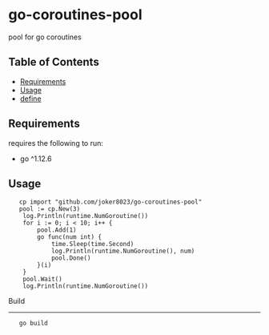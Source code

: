 # go-coroutines-pool

pool for go coroutines

## Table of Contents

- [Requirements](#requirements)
- [Usage](#usage)
- [define](#define)

## Requirements

requires the following to run:

- go ^1.12.6

## Usage

```
   cp import "github.com/joker8023/go-coroutines-pool"
   pool := cp.New(3)
	log.Println(runtime.NumGoroutine())
	for i := 0; i < 10; i++ {
		pool.Add(1)
		go func(num int) {
			time.Sleep(time.Second)
			log.Println(runtime.NumGoroutine(), num)
			pool.Done()
		}(i)
	}
	pool.Wait()
	log.Println(runtime.NumGoroutine())
```

Build

---

```
   go build
```
